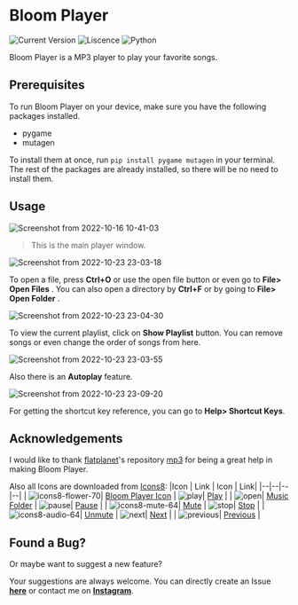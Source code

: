# Bloom Player
<img alt='Current Version' src='https://img.shields.io/badge/Current%20Version-1.3.1-white/?style=for-the-badge&color=white'/>   <img alt='Liscence' src='https://img.shields.io/badge/liscense-GPL%20V3-red/?style=for-the-badge'/> <img alt='Python' src='https://img.shields.io/badge/Made%20with-Python-blue/?style=for-the-badge&logo=python&color=blue'/>

Bloom Player is a MP3 player to play your favorite songs.

## Prerequisites
To run Bloom Player on your device, make sure you have the following packages installed.

 - pygame
 - mutagen
  
  To install them at once, run `pip install pygame mutagen` in your terminal.
  The rest of the packages are already installed, so there will be no need to install them.
  
## Usage
![Screenshot from 2022-10-16 10-41-03](https://user-images.githubusercontent.com/83669071/197404762-dbb42cf8-6475-4096-afb7-3a9e51a8a727.png)

> This is the main player window.

![Screenshot from 2022-10-23 23-03-18](https://user-images.githubusercontent.com/83669071/197406913-74d578af-a357-4621-9957-ed731e944d33.png)

To open a file, press **Ctrl+O** or use the open file button or even go to **File> Open Files** .
You can also open a directory by **Ctrl+F** or by going to **File> Open Folder** .

![Screenshot from 2022-10-23 23-04-30](https://user-images.githubusercontent.com/83669071/197406956-2b0174cf-8d82-483a-a9e2-ae75c6934e3c.png)

To view the current playlist, click on **Show Playlist** button. You can remove songs or even change the order of songs from here.

![Screenshot from 2022-10-23 23-03-55](https://user-images.githubusercontent.com/83669071/197407027-630c0200-f9d3-4735-bc7e-f913911ddee5.png)

Also there is an **Autoplay** feature.

![Screenshot from 2022-10-23 23-09-20](https://user-images.githubusercontent.com/83669071/197407114-c9fcf2a9-ad94-4e54-b985-81aec2f35200.png)

For getting the shortcut key reference, you can go to **Help> Shortcut Keys**.

## Acknowledgements 
I would like to thank [flatplanet](https://github.com/flatplanet/)'s repository [mp3](https://github.com/flatplanet/mp3) for being a great help in making Bloom Player.

Also all Icons are downloaded from [Icons8](https://www.icons8.com):
|Icon	| Link | Icon | Link|
|--|--|--|--|
| ![icons8-flower-70](https://user-images.githubusercontent.com/83669071/197404300-107cecd6-2b47-4215-b44b-6f1a984a870a.png)| [Bloom Player Icon](https://icons8.com/icon/lBV40HOoU5pE/flower) | ![play](https://user-images.githubusercontent.com/83669071/197404490-89cf5713-c762-4fdf-9eb0-9d35b296bb72.png)| [Play](https://icons8.com/icon/121268/start) |
| ![open](https://user-images.githubusercontent.com/83669071/197404461-0ccb537c-86a2-4616-8090-26d36896fc56.png)| [Music Folder](https://icons8.com/icon/119500/music-folder) | ![pause](https://user-images.githubusercontent.com/83669071/197404499-56d2607b-6bfa-4af7-8d43-8e74ab89bca3.png)| [Pause](https://icons8.com/icon/121240/pause-squared) |
| ![icons8-mute-64](https://user-images.githubusercontent.com/83669071/197404446-304c2bc5-67e0-4620-9ae3-5b35fdfd6729.png)| [Mute](https://icons8.com/icon/119574/mute) | ![stop](https://user-images.githubusercontent.com/83669071/197404506-0d69fa21-6737-45ac-ab7c-3086de637365.png)| [Stop](https://icons8.com/icon/121269/stop-squared) |
| ![icons8-audio-64](https://user-images.githubusercontent.com/83669071/197404344-89f6bb93-337b-4419-b48e-a33da4dbdd28.png)| [Unmute](https://icons8.com/icon/119558/audio) | ![next](https://user-images.githubusercontent.com/83669071/197404510-be27c362-302a-471c-a6e6-75439ea5eb8e.png)| [Next](https://icons8.com/icon/121229/last) |
| ![previous](https://user-images.githubusercontent.com/83669071/197404511-ba96c92a-2d89-456c-a16f-ec32b717ca31.png)| [Previous](https://icons8.com/icon/121222/first) |

## Found a Bug?
Or maybe want to suggest a new feature?

Your suggestions are always welcome. You can directly create an Issue [**here**](https://github.com/bitan005/Bloom-Player/issues) or contact me on **[Instagram](https://www.instagram.com/__bitan05__)**.
